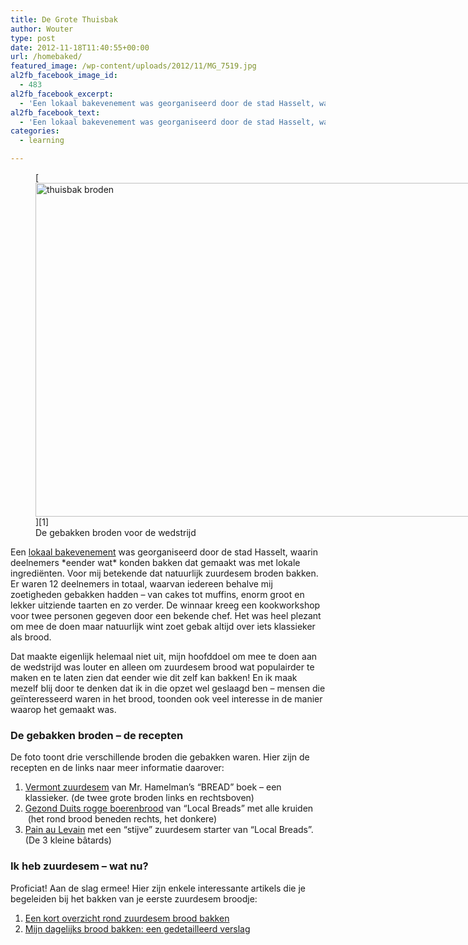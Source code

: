 ```yaml
---
title: De Grote Thuisbak
author: Wouter
type: post
date: 2012-11-18T11:40:55+00:00
url: /homebaked/
featured_image: /wp-content/uploads/2012/11/MG_7519.jpg
al2fb_facebook_image_id:
  - 483
al2fb_facebook_excerpt:
  - 'Een lokaal bakevenement was georganiseerd door de stad Hasselt, waarin deelnemers *eender wat* konden bakken dat gemaakt was met lokale ingrediënten. Voor mij betekende dat natuurlijk zuurdesem broden bakken. Er waren 12 deelnemers in totaal, waarvan iedereen behalve mij zoetigheden gebakken hadden - van cakes tot muffins, enorm groot en lekker uitziende taarten en zo verder. De winnaar kreeg een kookworkshop voor twee personen gegeven door een bekende chef. Het was heel plezant om mee de doen maar natuurlijk wint zoet gebak altijd over iets klassieker als brood.'
al2fb_facebook_text:
  - 'Een lokaal bakevenement was georganiseerd door de stad Hasselt, waarin deelnemers *eender wat* konden bakken dat gemaakt was met lokale ingrediënten. Voor mij betekende dat natuurlijk zuurdesem broden bakken. Er waren 12 deelnemers in totaal, waarvan iedereen behalve mij zoetigheden gebakken hadden - van cakes tot muffins, enorm groot en lekker uitziende taarten en zo verder. De winnaar kreeg een kookworkshop voor twee personen gegeven door een bekende chef. Het was heel plezant om mee de doen maar natuurlijk wint zoet gebak altijd over iets klassieker als brood.'
categories:
  - learning

---
```

<figure id="attachment_483" style="width: 800px" class="wp-caption aligncenter">[<img class=" wp-image-483" title="_MG_7519" src="https://redzuurdesem.be/wp-content/uploads/2012/11/MG_7519.jpg" alt="thuisbak broden" width="800" height="534" srcset="https://redzuurdesem.be/wp-content/uploads/2012/11/MG_7519.jpg 800w, https://redzuurdesem.be/wp-content/uploads/2012/11/MG_7519-300x200.jpg 300w, https://redzuurdesem.be/wp-content/uploads/2012/11/MG_7519-700x467.jpg 700w" sizes="(max-width: 800px) 100vw, 800px" />][1]<figcaption class="wp-caption-text">De gebakken broden voor de wedstrijd</figcaption></figure> 

<p style="text-align: left;">
  Een <a href="http://www.uitinhasselt.be/nl/events/45282/de-grote-thuisbak-week-van-de-smaak.html">lokaal bakevenement</a> was georganiseerd door de stad Hasselt, waarin deelnemers *eender wat* konden bakken dat gemaakt was met lokale ingrediënten. Voor mij betekende dat natuurlijk zuurdesem broden bakken. Er waren 12 deelnemers in totaal, waarvan iedereen behalve mij zoetigheden gebakken hadden &#8211; van cakes tot muffins, enorm groot en lekker uitziende taarten en zo verder. De winnaar kreeg een kookworkshop voor twee personen gegeven door een bekende chef. Het was heel plezant om mee de doen maar natuurlijk wint zoet gebak altijd over iets klassieker als brood.
</p>

<p style="text-align: left;">
  Dat maakte eigenlijk helemaal niet uit, mijn hoofddoel om mee te doen aan de wedstrijd was louter en alleen om zuurdesem brood wat populairder te maken en te laten zien dat eender wie dit zelf kan bakken! En ik maak mezelf blij door te denken dat ik in die opzet wel geslaagd ben &#8211; mensen die geïnteresseerd waren in het brood, toonden ook veel interesse in de manier waarop het gemaakt was.
</p>

<h3 style="text-align: left;">
  De gebakken broden &#8211; de recepten
</h3>

De foto toont drie verschillende broden die gebakken waren. Hier zijn de recepten en de links naar meer informatie daarover:

  1. [Vermont zuurdesem][2] van Mr. Hamelman&#8217;s &#8220;BREAD&#8221; boek &#8211; een klassieker. (de twee grote broden links en rechtsboven)
  2. [Gezond Duits rogge boerenbrood][3] van &#8220;Local Breads&#8221; met alle kruiden  (het rond brood beneden rechts, het donkere)
  3. [Pain au Levain][4] met een &#8220;stijve&#8221; zuurdesem starter van &#8220;Local Breads&#8221;. (De 3 kleine bâtards)

### Ik heb zuurdesem &#8211; wat nu?

Proficiat! Aan de slag ermee! Hier zijn enkele interessante artikels die je begeleiden bij het bakken van je eerste zuurdesem broodje:

  1. [Een kort overzicht rond zuurdesem brood bakken][5]
  2. [Mijn dagelijks brood bakken: een gedetailleerd verslag][6]

 [1]: https://redzuurdesem.be/wp-content/uploads/2012/11/MG_7519.jpg
 [2]: https://redzuurdesem.be/nl/vermont-style-sourdough/ "Vermont Style Sourdough"
 [3]: https://redzuurdesem.be/nl/80-wholerye-with-soaker/ "80% wholerye with soaker"
 [4]: https://redzuurdesem.be/nl/pain-au-levain/ "The French classic: pain au levain"
 [5]: https://redzuurdesem.be/nl/a-quick-primer-on-sourdough-baking/ "A quick primer on sourdough baking"
 [6]: https://redzuurdesem.be/nl/baking-your-daily-bread/ "Baking your daily bread"